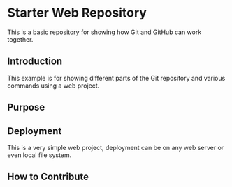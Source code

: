 # Starter Web Repository

This is a basic repository for 
showing how Git and GitHub can work together.

## Introduction

This example is for showing different parts
of the Git repository and various commands
using a web project. 

## Purpose

## Deployment
This is a very simple web project, deployment
can be on any web server or even local 
file system.

## How to Contribute

